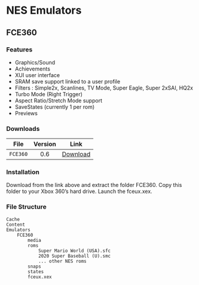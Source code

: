 # NES Emulators

## FCE360

### Features

- Graphics/Sound
- Achievements 
- XUI user interface
- SRAM save support linked to a user profile
- Filters : Simple2x, Scanlines, TV Mode, Super Eagle, Super 2xSAI, HQ2x
- Turbo Mode (Right Trigger)
- Aspect Ratio/Stretch Mode support
- SaveStates (currently 1 per rom)
- Previews

### Downloads

| File     | Version | Link                                                                                           |
|----------|:-------:|------------------------------------------------------------------------------------------------|
| `FCE360` |   0.6   | [Download](https://drive.google.com/file/d/1AKfm3q8nVnZx7qnDGcmgG8caGbVeTToQ/view?usp=sharing) |

### Installation 

Download from the link above and extract the folder FCE360. Copy this 
folder to your Xbox 360’s hard drive. Launch the fceux.xex.

### File Structure
```
Cache
Content
Emulators
    FCE360
        media
        roms
            Super Mario World (USA).sfc
            2020 Super Baseball (U).smc
            ... other NES roms
        snaps
        states
        fceux.xex
```

